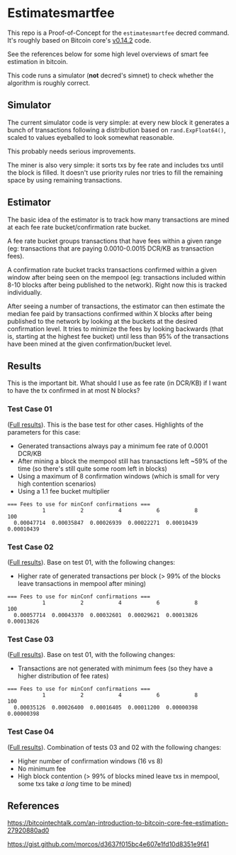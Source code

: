 # Estimatesmartfee

This repo is a Proof-of-Concept for the `estimatesmartfee` decred command. It's roughly based on Bitcoin core's [v0.14.2](https://github.com/bitcoin/bitcoin/blob/v0.14.2/src/policy/fees.cpp) code.

See the references below for some high level overviews of smart fee estimation in bitcoin.

This code runs a simulator (**not** decred's simnet) to check whether the algorithm is roughly correct.

## Simulator

The current simulator code is very simple: at every new block it generates a bunch of transactions following a distribution based on `rand.ExpFloat64()`, scaled to values eyeballed to look somewhat reasonable.

This probably needs serious improvements.

The miner is also very simple: it sorts txs by fee rate and includes txs until the block is filled. It doesn't use priority rules nor tries to fill the remaining space by using remaining transactions.

## Estimator

The basic idea of the estimator is to track how many transactions are mined at each fee rate bucket/confirmation rate bucket.

A fee rate bucket groups transactions that have fees within a given range (eg: transactions that are paying 0.0010-0.0015 DCR/KB as transaction fees).

A confirmation rate bucket tracks transactions confirmed within a given window after being seen on the mempool (eg: transactions included within 8-10 blocks after being published to the network). Right now this is tracked individually.

After seeing a number of transactions, the estimator can then estimate the median fee paid by transactions confirmed within X blocks after being published to the network by looking at the buckets at the desired confirmation level. It tries to minimize the fees by looking backwards (that is, starting at the highest fee bucket) until less than 95% of the transactions have been mined at the given confirmation/bucket level.

## Results

This is the important bit. What should I use as fee rate (in DCR/KB) if I want to have the tx confirmed in at most N blocks?

### Test Case 01

([Full results](results/testcase01.md)). This is the base test for
other cases. Highlights of the parameters for this case:

- Generated transactions always pay a minimum fee rate of 0.0001 DCR/KB
- After mining a block the mempool still has transactions left ~59% of the time
  (so there's still quite some room left in blocks)
- Using a maximum of 8 confirmation windows (which is small for very high
  contention scenarios)
- Using a 1.1 fee bucket multiplier

```
=== Fees to use for minConf confirmations ===
           1           2           4           6           8         100
  0.00047714  0.00035847  0.00026939  0.00022271  0.00010439  0.00010439
```

### Test Case 02

([Full results](results/testcase02.md)). Base on test 01, with the following
changes:

- Higher rate of generated transactions per block (> 99% of the blocks leave
  transactions in mempool after mining)

```
=== Fees to use for minConf confirmations ===
           1           2           4           6           8         100
  0.00057714  0.00043370  0.00032601  0.00029621  0.00013826  0.00013826
```

### Test Case 03

([Full results](results/testcase03.md)). Base on test 01, with the following
changes:

- Transactions are not generated with minimum fees (so they have a higher
  distribution of fee rates)

```
=== Fees to use for minConf confirmations ===
           1           2           4           6           8         100
  0.00035126  0.00026400  0.00016405  0.00011200  0.00000398  0.00000398
```

### Test Case 04

([Full results](results/testcase04.md)). Combination of tests 03 and 02 with the
following changes:

- Higher number of confirmation windows (16 vs 8)
- No minimum fee
- High block contention (> 99% of blocks mined leave txs in mempool, some txs
  take *a long* time to be mined)


## References

https://bitcointechtalk.com/an-introduction-to-bitcoin-core-fee-estimation-27920880ad0

https://gist.github.com/morcos/d3637f015bc4e607e1fd10d8351e9f41
